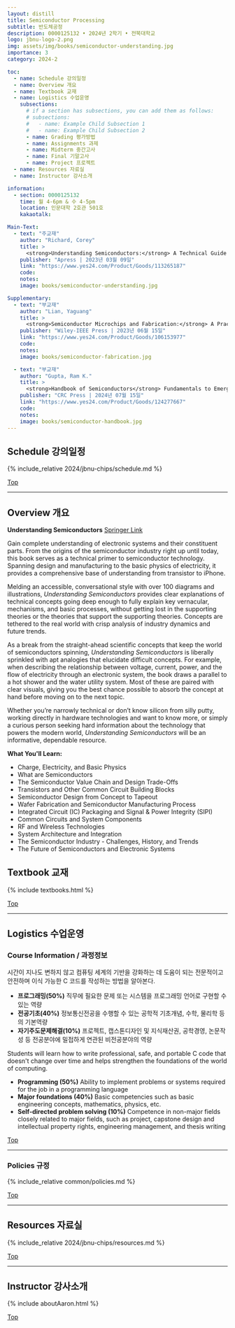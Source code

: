 ```yaml
---
layout: distill
title: Semiconductor Processing
subtitle: 반도체공정
description: 0000125132 • 2024년 2학기 • 전북대학교
logo: jbnu-logo-2.png
img: assets/img/books/semiconductor-understanding.jpg
importance: 3
category: 2024-2

toc:
  - name: Schedule 강의일정
  - name: Overview 개요
  - name: Textbook 교재
  - name: Logistics 수업운영
    subsections:
      # if a section has subsections, you can add them as follows:
      # subsections:
      #   - name: Example Child Subsection 1
      #   - name: Example Child Subsection 2
      - name: Grading 평가방법
      - name: Assignments 과제
      - name: Midterm 중간고사
      - name: Final 기말고사
      - name: Project 프로젝트
  - name: Resources 자료실
  - name: Instructor 강사소개

information:
  - section: 0000125132
    time: 월 4-6pm & 수 4-5pm
    location: 인문대학 2호관 501호
    kakaotalk: 

Main-Text:
  - text: "주교재"
    author: "Richard, Corey"
    title: >
      <strong>Understanding Semiconductors:</strong> A Technical Guide for Non-Technical People
    publisher: "Apress | 2023년 03월 09일"
    link: "https://www.yes24.com/Product/Goods/113265187"
    code:
    notes:
    image: books/semiconductor-understanding.jpg

Supplementary:
  - text: "부교재"
    author: "Lian, Yaguang"
    title: >
      <strong>Semiconductor Microchips and Fabrication:</strong> A Practical Guide to Theory and Manufacturing
    publisher: "Wiley-IEEE Press | 2023년 06월 15일"
    link: "https://www.yes24.com/Product/Goods/106153977"
    code:
    notes:
    image: books/semiconductor-fabrication.jpg

  - text: "부교재"
    author: "Gupta, Ram K."
    title: >
      <strong>Handbook of Semiconductors</strong> Fundamentals to Emerging Applications
    publisher: "CRC Press | 2024년 07월 15일"
    link: "https://www.yes24.com/Product/Goods/124277667"
    code:
    notes:
    image: books/semiconductor-handbook.jpg
---
```


## Schedule 강의일정

{% include_relative 2024/jbnu-chips/schedule.md %}

<a class="btncv" href="#">Top</a>

---

## Overview 개요

<strong>Understanding Semiconductors</strong> <a href="https://link.springer.com/book/10.1007/978-1-4842-8847-4">Springer Link</a>

Gain complete understanding of electronic systems and their constituent parts. From the origins of the semiconductor industry right up until today, this book serves as a technical primer to semiconductor technology. Spanning design and manufacturing to the basic physics of electricity, it provides a comprehensive base of understanding from transistor to iPhone.

Melding an accessible, conversational style with over 100 diagrams and illustrations, _Understanding Semiconductors_ provides clear explanations of technical concepts going deep enough to fully explain key vernacular, mechanisms, and basic processes, without getting lost in the supporting theories or the theories that support the supporting theories. Concepts are tethered to the real world with crisp analysis of industry dynamics and future trends.

As a break from the straight-ahead scientific concepts that keep the world of semiconductors spinning, _Understanding Semiconductors_ is liberally sprinkled with apt analogies that elucidate difficult concepts. For example, when describing the relationship between voltage, current, power, and the flow of electricity through an electronic system, the book draws a parallel to a hot shower and the water utility system. Most of these are paired with clear visuals, giving you the best chance possible to absorb the concept at hand before moving on to the next topic.

Whether you’re narrowly technical or don’t know silicon from silly putty, working directly in hardware technologies and want to know more, or simply a curious person seeking hard information about the technology that powers the modern world, _Understanding Semiconductors_ will be an informative, dependable resource.

**What You'll Learn:**

* Charge, Electricity, and Basic Physics
* What are Semiconductors
* The Semiconductor Value Chain and Design Trade-Offs
* Transistors and Other Common Circuit Building Blocks
* Semiconductor Design from Concept to Tapeout
* Wafer Fabrication and Semiconductor Manufacturing Process
* Integrated Circuit (IC) Packaging and Signal & Power Integrity (SIPI)
* Common Circuits and System Components
* RF and Wireless Technologies
* System Architecture and Integration
* The Semiconductor Industry - Challenges, History, and Trends
* The Future of Semiconductors and Electronic Systems

## Textbook 교재

{% include textbooks.html %}

<a class="btncv" href="#">Top</a>

---

## Logistics 수업운영

### Course Information / 과정정보

시간이 지나도 변하지 않고 컴퓨팅 세계의 기반을 강화하는 데 도움이 되는 전문적이고 안전하며 이식 가능한 C 코드를 작성하는 방법을 알아본다.

- **프로그래밍(50%)** 직무에 필요한 문제 또는 시스템을 프로그래밍 언어로 구현할 수 있는 역량
- **전공기초(40%)** 정보통신전공을 수행할 수 있는 공학적 기초개념, 수학, 물리학 등의 기본역량
- **자기주도문제해결(10%)** 프로젝트, 캡스톤디자인 및 지식재산권, 공학경영, 논문작성 등 전공분야에 밀접하게 연관된 비전공분야의 역량

Students will learn how to write professional, safe, and portable C code that doesn't change over time and helps strengthen the foundations of the world of computing.

- **Programming (50%)** Ability to implement problems or systems required for the job in a programming language
- **Major foundations (40%)** Basic competencies such as basic engineering concepts, mathematics, physics, etc.
- **Self-directed problem solving (10%)** Competence in non-major fields closely related to major fields, such as project, capstone design and intellectual property rights, engineering management, and thesis writing

<a class="btncv" href="#">Top</a>

---

### Policies 규정

{% include_relative common/policies.md %}

<a class="btncv" href="#">Top</a>

---

## Resources 자료실

{% include_relative 2024/jbnu-chips/resources.md %}

<a class="btncv" href="#">Top</a>

---

## Instructor 강사소개

{% include aboutAaron.html %}

<a class="btncv" href="#">Top</a>

